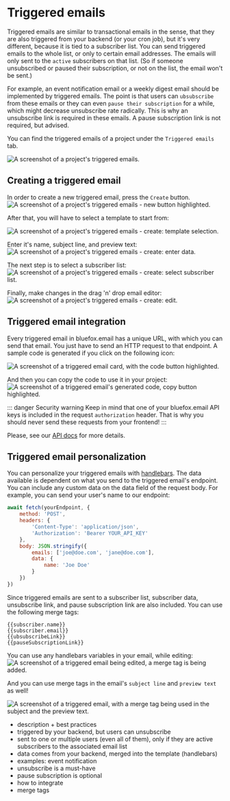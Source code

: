 # Triggered emails

Triggered emails are similar to transactional emails in the sense, that they are also triggered from your backend (or your cron job), but it's very different, because it is tied to a subscriber list. You can send triggered emails to the whole list, or only to certain email addresses. The emails will only sent to the `active` subscribers on that list. (So if someone unsubscribed or paused their subscription, or not on the list, the email won't be sent.)

For example, an event notification email or a weekly digest email should be implemented by triggered emails. The point is that users can `ubsubscribe` from these emails or they can even `pause their subscription` for a while, which might decrease unsubscribe rate radically. This is why an unsubscribe link is required in these emails. A pause subscription link is not required, but advised.

You can find the triggered emails of a project under the `Triggered emails` tab.

![A screenshot of a project's triggered emails.](https://placehold.co/800x600/EEE/31343C)

## Creating a triggered email

In order to create a new triggered email, press the `Create` button.
![A screenshot of a project's triggered emails - new button highlighted.](https://placehold.co/800x600/EEE/31343C)

After that, you will have to select a template to start from:

![A screenshot of a project's triggered emails - create: template selection.](https://placehold.co/800x600/EEE/31343C)

Enter it's name, subject line, and preview text:
![A screenshot of a project's triggered emails - create: enter data.](https://placehold.co/800x600/EEE/31343C)

The next step is to select a subscriber list:
![A screenshot of a project's triggered emails - create: select subscriber list.](https://placehold.co/800x600/EEE/31343C)

Finally, make changes in the drag 'n' drop email editor:
![A screenshot of a project's triggered emails - create: edit.](https://placehold.co/800x600/EEE/31343C)

## Triggered email integration

Every triggered email in bluefox.email has a unique URL, with which you can send that email. You just have to send an HTTP request to that endpoint. A sample code is generated if you click on the following icon:

![A screenshot of a triggered email card, with the code button highlighted.](https://placehold.co/300x300/EEE/31343C)

And then you can copy the code to use it in your project:
![A screenshot of a triggered email's generated code, copy button highlighted.](https://placehold.co/800x600/EEE/31343C)

::: danger Security warning
Keep in mind that one of your bluefox.email API keys is included in the request `authorization` header. That is why you should never send these requests from your frontend!
:::

Please, see our [API docs](/docs/api/) for more details.

## Triggered email personalization

You can personalize your triggered emails with [handlebars](https://handlebarsjs.com/). The data available is dependent on what you send to the triggered email's endpoint. You can include any custom data on the data field of the request body. For example, you can send your user's name to our endpoint:

```javascript
await fetch(yourEndpoint, {
    method: 'POST',
    headers: {
        'Content-Type': 'application/json',
        'Authorization': 'Bearer YOUR_API_KEY'
    },
    body: JSON.stringify({
        emails: ['joe@doe.com', 'jane@doe.com'],
        data: {
            name: 'Joe Doe'
        }
    })
})
```

Since triggered emails are sent to a subscriber list, subscriber data, unsubscribe link, and pause subscription link are also included. You can use the following merge tags:
```
{{subscriber.name}}
{{subscriber.email}}
{{ubsubscribeLink}}
{{pauseSubscriptionLink}}
```

You can use any handlebars variables in your email, while editing:
![A screenshot of a triggered email being edited, a merge tag is being added.](https://placehold.co/800x600/EEE/31343C)

And you can use merge tags in the email's `subject line` and `preview text` as well!

![A screenshot of a triggered email, with a merge tag being used in the subject and the preview text.](https://placehold.co/800x600/EEE/31343C)


 - description + best practices
 - triggered by your backend, but users can unsubscribe
 - sent to one or multiple users (even all of them), only if they are active subscribers to the associated email list
 - data comes from your backend, merged into the template (handlebars)
 - examples: event notification
 - unsubscribe is a must-have
 - pause subscription is optional
 - how to integrate
 - merge tags
